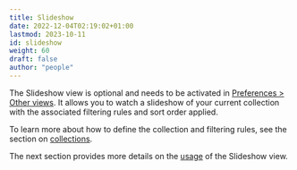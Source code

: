 ```yaml
---
title: Slideshow
date: 2022-12-04T02:19:02+01:00
lastmod: 2023-10-11
id: slideshow
weight: 60
draft: false
author: "people"
---
```


The Slideshow view is optional and needs to be activated in [Preferences > Other views](../../preferences-settings/other-views.md). It allows you to watch a slideshow of your current collection with the associated filtering rules and sort order applied.

To learn more about how to define the collection and filtering rules, see the section on [collections](../../getting-started/library.md).

The next section provides more details on the [usage](usage.md) of the Slideshow view.
